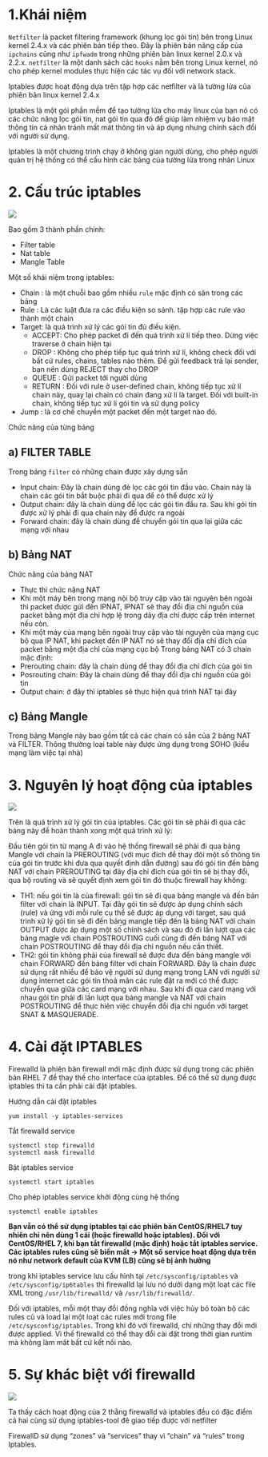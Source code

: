 # 1.Khái niệm 
`Netfilter` là packet filtering framework (khung lọc gói tin) bên trong Linux kernel 2.4.x và các phiên bản tiếp theo. Đây là phiên bản nâng cấp của `ipchains` cũng như `ipfwadm` trong những phiên bản linux kernel 2.0.x và 2.2.x. `netfilter` là một danh sách các `hooks` nằm bên trong Linux kernel, nó cho phép kernel modules thực hiện các tác vụ đối với network stack.

Iptables được hoạt động dựa trên tập hợp các netfilter và là tường lửa của phiên bản linux kernel 2.4.x

Iptables là một gói phần mềm để tạo tường lửa cho máy linux của bạn nó có các chức năng lọc gói tin, nat gói tin qua đó để giúp làm nhiệm vụ bảo mật thông tin cá nhân tránh mất mát thông tin và áp dụng nhưng chính sách đổi với người sử dụng.

Iptables là một chương trình chạy ở không gian người dùng, cho phép người quản trị hệ thống có thể cấu hình các bảng của tường lửa trong nhân Linux 
# 2. Cấu trúc iptables
![](https://github.com/duckmak14/linux/blob/master/iptables/images/screenshot_4.png)

Bao gồm 3 thành phần chính: 
- Filter table 
- Nat table
- Mangle Table 

Một số khái niệm trong iptables: 
![]()
- Chain : là một chuỗi bao gồm nhiều `rule` mặc định có sãn trong các bảng 
- Rule : Là các luật đưa ra các điều kiện so sánh. tập hợp các rule vào thành một chain
- Target: là quá trình xử lý các gói tin đủ điều kiện. 
    - ACCEPT: Cho phép packet đi đến quá trình xử lí tiếp theo. Dừng việc traverse ở chain hiện tại
    - DROP : Không cho phép tiếp tục quá trình xử lí, không check đối với bất cứ rules, chains, tables nào thêm. Để gửi feedback trả lại sender, bạn nên dùng REJECT thay cho DROP
    - QUEUE : Gửi packet tới người dùng
    - RETURN : Đối với rule ở user-defined chain, không tiếp tục xử lí chain này, quay lại chain có chain đang xử lí là target. Đối với built-in chain, không tiếp tục xử lí gói tin và sử dụng policy
- Jump : là cơ chế chuyển một packet đến một target nào đó.

Chức năng của từng bảng 
## a) FILTER TABLE 
Trong bảng `filter` có những chain được xây dựng sẵn 
- Input chain: Đây là chain dùng đẻ lọc các gói tin đầu vào. Chain này là chain các gói tin bắt buộc phải đi qua để có thể được xử lý
- Output chain: đây là chain dùng để lọc các gói tin đầu ra. Sau khi gói tin được xử lý phải đi qua chain này để được ra ngoài
- Forward chain:  đây là chain dùng để chuyển gói tin qua lại giữa các mạng với nhau
## b) Bảng NAT 
Chức năng của bảng NAT 
- Thực thi chức năng NAT
- Khi một máy bên trong mạng nội bộ truy cập vào tài nguyên bên ngoài thì packet được gửi đến IPNAT, IPNAT sẽ thay đổi địa chỉ nguồn của packet bằng một địa chỉ hợp lệ trong dãy địa chỉ được cấp trên internet nếu còn.
- Khi một máy của mạng bên ngoài truy cập vào tài nguyên của mạng cục bộ qua IP NAT, khi packet đến IP NAT nó sẽ thay đổi địa chỉ đích của packet bằng một địa chỉ của mạng cục bộ
Trong bảng NAT có 3 chain mặc định:
- Prerouting chain: đây là chain dùng để thay đổi địa chỉ đích của gói tin
- Posrouting chain: Đây là chain dùng để thay đổi địa chỉ nguồn của gói tin
- Output chain: ở đây thì iptables sẽ thực hiện quá trình NAT tại đây
## c) Bảng Mangle 
Trong bảng Mangle này bao gồm tất cả các chain có sẵn của 2 bảng NAT và FILTER. Thông thường loại table này được ứng dụng trong SOHO (kiểu mạng làm việc tại nhà)
# 3. Nguyên lý hoạt động của iptables
![](https://github.com/duckmak14/linux/blob/master/iptables/images/687474703a2f2f766e657870657274732e6e65742f696d616765732f73746f726965732f69707461626c652e6a7067.jpeg)

Trên là quá trình xử lý gói tin của iptables. Các gói tin sẽ phải đi qua các bảng này để hoàn thành xong một quá trình xử lý: 

Đầu tiên gói tin từ mạng A đi vào hệ thống firewall sẽ phải đi qua bảng Mangle với chain là PREROUTING (với mục đích để thay đôi một số thông tin của gói tin trước khi đưa qua quyết định dẫn đường) sau đó gói tin đến bảng NAT với chain PREROUTING tại đây địa chỉ đích của gói tin sẽ bị thay đổi, qua bộ routing và sẽ quyết định xem gói tin đó thuộc firewall hay không: 
- TH1: nếu gói tin là của firewall: gói tin sẽ đi qua bảng mangle và đến bản filter với chain là INPUT. Tại đây gói tin sẽ được áp dụng chính sách (rule) và ứng với mỗi rule cụ thể sẽ được áp dụng với target, sau quá trình xử lý gói tin sẽ đi đến bảng mangle tiếp đến là bảng NAT với chain OUTPUT được áp dụng một số chính sách và sau đó đi lần lượt qua các bảng magle với chain POSTROUTING cuối cùng đi đến bảng NAT với chain POSTROUTING để thay đổi địa chỉ nguồn nếu cần thiết.
- TH2: gói tin không phải của firewall sẽ được đưa đến bảng mangle với chain FORWARD đến bảng filter với chain FORWARD. Đây là chain được sử dụng rất nhiều để bảo vệ người sử dụng mạng trong LAN với người sử dụng internet các gói tin thoả mãn các rule đặt ra mới có thể được chuyển qua giữa các card mạng với nhau. Sau khi đi qua card mạng với nhau gói tin phải đi lần lượt qua bảng mangle và NAT với chain POSTROUTING để thực hiên việc chuyển đổi địa chỉ nguồn với target SNAT & MASQUERADE.
# 4. Cài đặt IPTABLES
Firewalld là phiên bản firewall mới mặc định được sử dụng trong các phiên bản RHEL 7 để thay thế cho interface của iptables. Để có thể sử dụng được iptables thì ta cần phải cài đặt iptables.

Hướng dẫn cài đặt iptables
```
yum install -y iptables-services
```
Tắt firewalld service
```
systemctl stop firewalld
systemctl mask firewalld
```
Bật iptables service
```
systemctl start iptables
```
Cho phép iptables service khởi động cùng hệ thống
```
systemctl enable iptables
```
**Bạn vẫn có thể sử dụng iptables tại các phiên bản CentOS/RHEL7 tuy nhiên chỉ nên dùng 1 cái (hoặc firewalld hoặc iptables). Đối với CentOS/RHEL 7, khi bạn tắt firewalld (mặc định) hoặc tắt iptables service. Các iptables rules cũng sẽ biến mất -> Một số service hoạt động dựa trên nó như network default của KVM (LB) cũng sẽ bị ảnh hưởng**

trong khi iptables service lưu cấu hình tại `/etc/sysconfig/iptables` và `/etc/sysconfig/ip6tables` thì firewalld lại lưu nó dưới dạng một loạt các file XML trong `/usr/lib/firewalld/` và `/usr/lib/firewalld/`.

Đối với iptables, mỗi một thay đổi đồng nghĩa với việc hủy bỏ toàn bộ các rules cũ và load lại một loạt các rules mới trong file `/etc/sysconfig/iptables`. Trong khi đó với firewalld, chỉ những thay đổi mới được applied. Vì thế firewalld có thể thay đổi cài đặt trong thời gian runtim mà không làm mât bất cứ kết nối nào.
# 5. Sự khác biệt với firewalld 
![](/images/687474703a2f2f692e696d6775722e636f6d2f507535734f75372e706e67.png)

Ta thấy cách hoạt động của 2 thằng firewalld và iptables đều có đặc điểm cả hai cùng sử dụng iptables-tool đê giao tiếp được với netfilter

FirewallD sử dụng “zones” và “services” thay vì “chain” và “rules” trong Iptables.